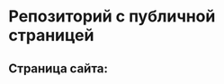 # Репозиторий с публичной страницей
## Страница сайта:
<!--Здесь будут ссылка на публичныю страницу-->
